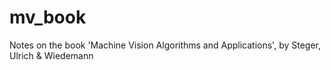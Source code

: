 # mv_book
Notes on the book 'Machine Vision Algorithms and Applications', by Steger, Ulrich &amp; Wiedemann
